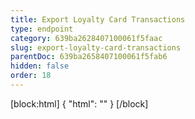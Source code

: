 ```yaml
---
title: Export Loyalty Card Transactions
type: endpoint
category: 639ba2628407100061f5faac
slug: export-loyalty-card-transactions
parentDoc: 639ba2658407100061f5fab6
hidden: false
order: 18
---
```

[block:html]
{
  "html": "<style>\n.LanguagePicker-divider { \n  display: none; }\n</style>"
}
[/block]